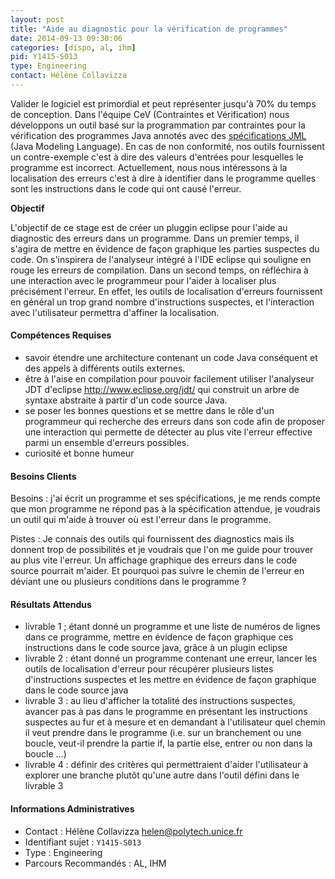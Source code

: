 ```yaml
---
layout: post
title: "Aide au diagnostic pour la vérification de programmes"
date: 2014-09-13 09:30:06
categories: [dispo, al, ihm]
pid: Y1415-S013
type: Engineering
contact: Hélène Collavizza
---
```



Valider le logiciel est primordial et peut représenter jusqu'à 70% du temps de conception. Dans l'équipe CeV (Contraintes et Vérification) nous développons un outil basé sur la programmation par contraintes pour la vérification des programmes Java annotés avec des [spécifications JML](http://www.eecs.ucf.edu/~leavens/JML//index.shtml) (Java Modeling Language). En cas de non conformité, nos outils fournissent un contre-exemple c'est à dire des valeurs d'entrées pour lesquelles le programme est incorrect. Actuellement, nous nous intéressons à la localisation des erreurs c'est à dire à identifier dans le programme quelles sont les instructions dans le code qui ont causé l'erreur.

**Objectif**

L'objectif de ce stage est de créer un pluggin eclipse pour l'aide au diagnostic des erreurs dans un programme. Dans un premier temps, il s'agira de mettre en évidence de façon graphique les parties suspectes du code.  On s'inspirera de l'analyseur intégré à l'IDE eclipse qui souligne en rouge les erreurs de compilation. Dans un second temps, on réfléchira à une interaction avec le programmeur pour l'aider à localiser plus précisément l'erreur. En effet, les outils de localisation d'erreurs fournissent en général un trop grand nombre d'instructions suspectes, et l'interaction avec l'utilisateur permettra d'affiner la localisation.

#### Compétences Requises
- savoir étendre une architecture contenant un code Java conséquent et des appels à différents outils externes.
- être à l'aise en compilation pour pouvoir facilement utiliser l'analyseur JDT d'eclipse  http://www.eclipse.org/jdt/ qui construit un arbre de syntaxe abstraite à partir d'un code source Java.
- se poser les bonnes questions et se mettre dans le rôle d'un programmeur qui recherche des erreurs dans son code afin de proposer une interaction qui permette de détecter au plus vite l'erreur effective parmi un ensemble d'erreurs possibles.
- curiosité et bonne humeur


#### Besoins Clients
Besoins : j'ai écrit un programme et ses spécifications, je me rends compte que mon programme ne répond pas à la spécification attendue, je voudrais un outil qui m'aide à trouver où est l'erreur dans le programme.

Pistes : Je connais des outils qui fournissent des diagnostics mais ils donnent trop de possibilités et je voudrais que l'on me guide pour trouver au plus vite l'erreur. Un affichage graphique des erreurs dans le code source pourrait m'aider. Et pourquoi pas suivre le chemin de l'erreur en déviant une ou plusieurs conditions dans le programme ?

#### Résultats Attendus
- livrable 1 ; étant donné un programme et une liste de numéros de lignes dans ce programme, mettre en évidence de façon graphique ces instructions dans le code source java, grâce à un plugin eclipse 
- livrable 2 : étant donné un programme contenant une erreur, lancer les outils de localisation d'erreur pour récupérer plusieurs listes d'instructions suspectes et les mettre en évidence de façon graphique dans le code source java 
- livrable 3 : au lieu d'afficher la totalité des instructions suspectes, avancer pas à pas dans le programme en présentant les instructions suspectes au fur et à mesure et en demandant à l'utilisateur quel chemin il veut prendre dans le programme (i.e. sur un branchement ou une boucle, veut-il prendre la partie if, la partie else, entrer ou non dans la boucle ...)
- livrable 4 : définir des critères qui permettraient d'aider l'utilisateur à explorer une branche plutôt qu'une autre dans l'outil défini dans le livrable 3
     

#### Informations Administratives
  * Contact : Hélène Collavizza <helen@polytech.unice.fr>
  * Identifiant sujet : `Y1415-S013`
  * Type : Engineering
  * Parcours Recommandés : AL, IHM
     